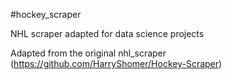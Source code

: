 #hockey_scraper


NHL scraper adapted for data science projects

Adapted from the original nhl_scraper
(https://github.com/HarryShomer/Hockey-Scraper)

<!-- pip install -e git+ssh://git@github.com/SigmaNewsVenturesGroupLtd/sigmai-common3.git@master#egg=sigmai-common3 -->
